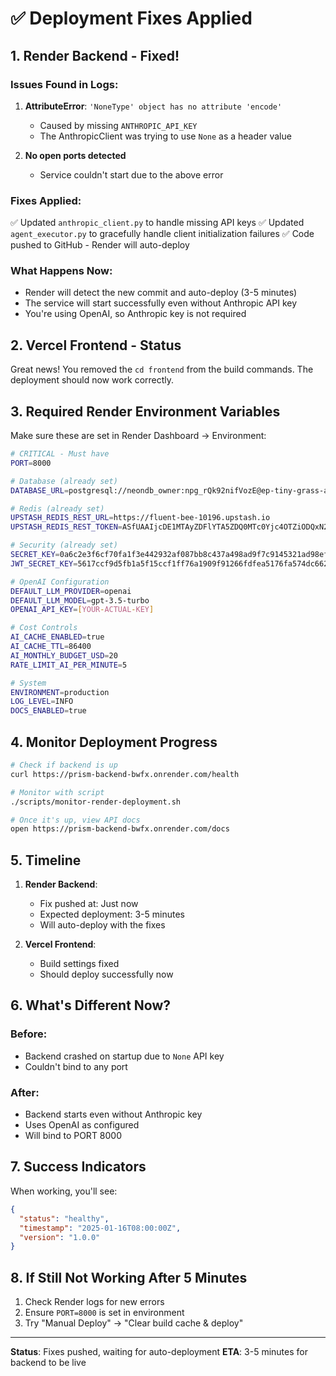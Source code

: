 # ✅ Deployment Fixes Applied

## 1. Render Backend - Fixed!

### Issues Found in Logs:
1. **AttributeError**: `'NoneType' object has no attribute 'encode'`
   - Caused by missing `ANTHROPIC_API_KEY`
   - The AnthropicClient was trying to use `None` as a header value

2. **No open ports detected**
   - Service couldn't start due to the above error

### Fixes Applied:
✅ Updated `anthropic_client.py` to handle missing API keys
✅ Updated `agent_executor.py` to gracefully handle client initialization failures
✅ Code pushed to GitHub - Render will auto-deploy

### What Happens Now:
- Render will detect the new commit and auto-deploy (3-5 minutes)
- The service will start successfully even without Anthropic API key
- You're using OpenAI, so Anthropic key is not required

## 2. Vercel Frontend - Status

Great news! You removed the `cd frontend` from the build commands. The deployment should now work correctly.

## 3. Required Render Environment Variables

Make sure these are set in Render Dashboard → Environment:

```bash
# CRITICAL - Must have
PORT=8000

# Database (already set)
DATABASE_URL=postgresql://neondb_owner:npg_rQk92nifVozE@ep-tiny-grass-aet08v5u-pooler.c-2.us-east-2.aws.neon.tech/neondb?sslmode=require

# Redis (already set)
UPSTASH_REDIS_REST_URL=https://fluent-bee-10196.upstash.io
UPSTASH_REDIS_REST_TOKEN=ASfUAAIjcDE1MTAyZDFlYTA5ZDQ0MTc0Yjc4OTZiODQxN2IyN2MwMHAxMA

# Security (already set)
SECRET_KEY=0a6c2e3f6cf70fa1f3e442932af087bb8c437a498ad9f7c9145321ad98ef2c74
JWT_SECRET_KEY=5617ccf9d5fb1a5f15ccf1ff76a1909f91266fdfea5176fa574dc662c9ee164b

# OpenAI Configuration
DEFAULT_LLM_PROVIDER=openai
DEFAULT_LLM_MODEL=gpt-3.5-turbo
OPENAI_API_KEY=[YOUR-ACTUAL-KEY]

# Cost Controls
AI_CACHE_ENABLED=true
AI_CACHE_TTL=86400
AI_MONTHLY_BUDGET_USD=20
RATE_LIMIT_AI_PER_MINUTE=5

# System
ENVIRONMENT=production
LOG_LEVEL=INFO
DOCS_ENABLED=true
```

## 4. Monitor Deployment Progress

```bash
# Check if backend is up
curl https://prism-backend-bwfx.onrender.com/health

# Monitor with script
./scripts/monitor-render-deployment.sh

# Once it's up, view API docs
open https://prism-backend-bwfx.onrender.com/docs
```

## 5. Timeline

1. **Render Backend**: 
   - Fix pushed at: Just now
   - Expected deployment: 3-5 minutes
   - Will auto-deploy with the fixes

2. **Vercel Frontend**:
   - Build settings fixed
   - Should deploy successfully now

## 6. What's Different Now?

### Before:
- Backend crashed on startup due to `None` API key
- Couldn't bind to any port

### After:
- Backend starts even without Anthropic key
- Uses OpenAI as configured
- Will bind to PORT 8000

## 7. Success Indicators

When working, you'll see:
```json
{
  "status": "healthy",
  "timestamp": "2025-01-16T08:00:00Z",
  "version": "1.0.0"
}
```

## 8. If Still Not Working After 5 Minutes

1. Check Render logs for new errors
2. Ensure `PORT=8000` is set in environment
3. Try "Manual Deploy" → "Clear build cache & deploy"

---

**Status**: Fixes pushed, waiting for auto-deployment
**ETA**: 3-5 minutes for backend to be live